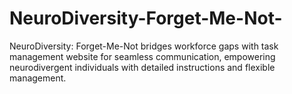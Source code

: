 # NeuroDiversity-Forget-Me-Not-
NeuroDiversity: Forget-Me-Not bridges workforce gaps with task management website for seamless communication, empowering neurodivergent individuals with detailed instructions and flexible management.
